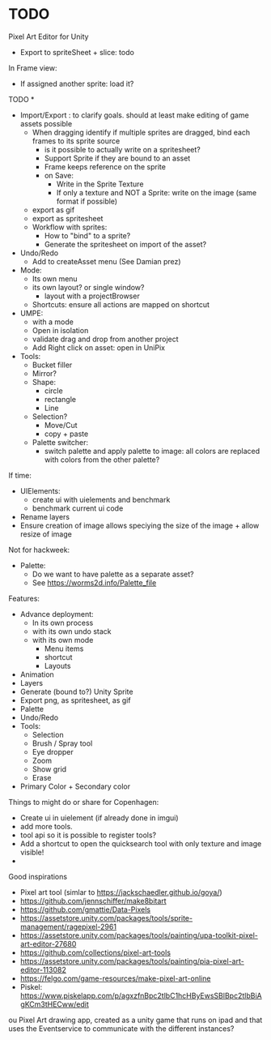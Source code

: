 # TODO

Pixel Art Editor for Unity

- Export to spriteSheet + slice: todo

In Frame view: 
- If assigned another sprite: load it?

TODO
* 
* Import/Export : to clarify goals. should at least make editing of game assets possible
    * When dragging identify if multiple sprites are dragged, bind each frames to its sprite source
        * is it possible to actually write on a spritesheet?
        * Support Sprite if they are bound to an asset
        * Frame keeps reference on the sprite
        * on Save:
            * Write in the Sprite Texture
            * If only a texture and NOT a Sprite: write on the image (same format if possible)
    * export as gif
    * export as spritesheet
    * Workflow with sprites:
        * How to "bind" to a sprite?
        * Generate the spritesheet on import of the asset?
* Undo/Redo
    * Add to createAsset menu (See Damian prez)
* Mode:
    * Its own menu
    * its own layout? or single window?
        * layout with a projectBrowser
	* Shortcuts: ensure all actions are mapped on shortcut
* UMPE:
    * with a mode
    * Open in isolation
	* validate drag and drop from another project
	* Add Right click on asset: open in UniPix
* Tools:
    * Bucket filler
    * Mirror?
    * Shape:
        * circle
        * rectangle
        * Line
    * Selection?
        * Move/Cut
        * copy + paste
    * Palette switcher:
        * switch palette and apply palette to image: all colors are replaced with colors from the other palette?

If time:
* UIElements:
	* create ui with uielements and benchmark
	* benchmark current ui code
* Rename layers
* Ensure creation of image allows speciying the size of the image + allow resize of image


Not for hackweek:
* Palette:
	* Do we want to have palette as a separate asset?
	* See https://worms2d.info/Palette_file


Features:
* Advance deployment:
    * In its own process
    * with its own undo stack
    * with its own mode
        * Menu items
        * shortcut
        * Layouts
* Animation
* Layers
* Generate (bound to?) Unity Sprite
* Export png, as spritesheet, as gif
* Palette
* Undo/Redo
* Tools:
    * Selection
    * Brush / Spray tool
    * Eye dropper
    * Zoom
    * Show grid
    * Erase
* Primary Color + Secondary color


Things to might do or share for Copenhagen:
* Create ui in uielement (if already done in imgui)
* add more tools.
* tool api so it is possible to register tools?
* Add a shortcut to open the quicksearch tool with only texture and image visible!
* 

Good inspirations


* Pixel art tool (simlar to https://jackschaedler.github.io/goya/)
* https://github.com/jennschiffer/make8bitart
* https://github.com/gmattie/Data-Pixels
* https://assetstore.unity.com/packages/tools/sprite-management/ragepixel-2961
* https://assetstore.unity.com/packages/tools/painting/upa-toolkit-pixel-art-editor-27680
* https://github.com/collections/pixel-art-tools
* https://assetstore.unity.com/packages/tools/painting/pia-pixel-art-editor-113082
* https://felgo.com/game-resources/make-pixel-art-online
* Piskel:  https://www.piskelapp.com/p/agxzfnBpc2tlbC1hcHByEwsSBlBpc2tlbBiAgKCm3tHECww/edit


ou Pixel Art drawing app, created as a unity game that runs on ipad and that uses the Eventservice to communicate with the different instances?
